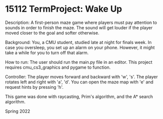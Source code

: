 # 15112 TermProject: Wake Up
Description: A first-person maze game where players must pay attention to sounds in order to finish the maze. The sound will get louder if the player moved closer to the goal and softer otherwise. 

Background: You, a CMU student, studied late at night for finals week. In case you oversleep, you set up an alarm on your phone. However, it might take a while for you to turn off that alarm.

How to run: The user should run the main.py file in an editor. This project requires cmu_cs3_graphics and pygame to function.

Controller: The player moves forward and backward with 'w', 's'. The player rotates left and right with 'a', 'd'. You can open the maze map with 'e' and request hints by pressing 'h'.

This game was done with raycasting, Prim's algorithm, and the A* search algorithm.

Spring 2022
